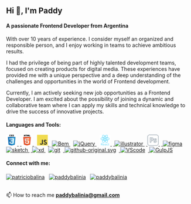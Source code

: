 ## Hi 👋, I'm Paddy

#### A passionate Frontend Developer from Argentina


With over 10 years of experience. I consider myself an organized and responsible person, and I enjoy working in teams to achieve ambitious results.

I had the privilege of being part of highly talented development teams, focused on creating products for digital media. These experiences have provided me with a unique perspective and a deep understanding of the challenges and opportunities in the world of Frontend development.

Currently, I am actively seeking new job opportunities as a Frontend Developer. I am excited about the possibility of joining a dynamic and collaborative team where I can apply my skills and technical knowledge to drive the success of innovative projects.
 <h4>Languages and Tools:</h4>
        <p> <a href="https://www.w3schools.com/css/" target="_blank" rel="noreferrer" title="CSS"> <img
                    src="https://raw.githubusercontent.com/devicons/devicon/master/icons/css3/css3-original-wordmark.svg"
                    alt="css3" width="30" height="30" /> </a>
            &nbsp;<a href="https://www.w3.org/html/" target="_blank" rel="noreferrer" title="HTML"> <img
                    src="https://raw.githubusercontent.com/devicons/devicon/master/icons/html5/html5-original-wordmark.svg"
                    alt="html5" width="30" height="30" /> </a>
            &nbsp;
            <a href="https://developer.mozilla.org/en-US/docs/Web/JavaScript" target="_blank" rel="noreferrer" title="JavaScript"> <img
                    src="https://raw.githubusercontent.com/devicons/devicon/master/icons/javascript/javascript-original.svg"
                    alt="javascript" width="30" height="30" /> </a>
            &nbsp;
           <a href="https://getbem.com/" target="_blank" rel="noreferrer" title="Bem"> <img
                    src="https://profilinator.rishav.dev/skills-assets/bem.svg"
                    alt="Bem" width="30" height="30" /> </a>
            &nbsp;
            <a href="https://jquery.com/" target="_blank" rel="noreferrer" title="jQuery"> <img
                    src="https://cdn.jsdelivr.net/gh/devicons/devicon/icons/jquery/jquery-original.svg"
                    alt="jQuery" width="30" height="30" /> </a>
            &nbsp;
            <a href="https://reactjs.org/" target="_blank" rel="noreferrer" title="ReactJS"> <img
                    src="https://raw.githubusercontent.com/devicons/devicon/master/icons/react/react-original-wordmark.svg"
                    alt="react" width="30" height="30" /> </a>
            &nbsp;<a href="https://www.adobe.com/in/products/illustrator.html" target="_blank" rel="noreferrer" title="Illustrator"> <img
                    src="https://www.vectorlogo.zone/logos/adobe_illustrator/adobe_illustrator-icon.svg"
                    alt="illustrator" width="30" height="30" /> </a>
            &nbsp;<a href="https://www.photoshop.com/en" target="_blank" rel="noreferrer" title="Photoshop"> <img
                    src="https://raw.githubusercontent.com/devicons/devicon/master/icons/photoshop/photoshop-line.svg"
                    alt="photoshop" width="30" height="30" /> </a>
            &nbsp;<a href="https://www.figma.com/" target="_blank" rel="noreferrer" title="Figma"> <img
                    src="https://www.vectorlogo.zone/logos/figma/figma-icon.svg" alt="figma" width="30" height="30" /></a>
           &nbsp;
            <a href="https://www.sketch.com/" target="_blank" rel="noreferrer" title="Sketch">
                <img src="https://www.vectorlogo.zone/logos/sketchapp/sketchapp-icon.svg" alt="sketch" width="30"
                    height="30" /> </a>
            &nbsp;<a href="https://www.adobe.com/products/xd.html" target="_blank" rel="noreferrer" title="XD" > <img
                    src="https://cdn.jsdelivr.net/gh/devicons/devicon/icons/xd/xd-plain.svg" alt="xd" width="30" height="30" /> </a>
         &nbsp;
            <a href="https://git-scm.com/" target="_blank" rel="noreferrer" title="Git"> <img src="https://www.vectorlogo.zone/logos/git-scm/git-scm-icon.svg" alt="git" width="30" height="30"/></a>
         &nbsp;<a href="https://github.com/" target="_blank" rel="noreferrer" title="GitHub"> <img src="https://cdn.jsdelivr.net/gh/devicons/devicon/icons/github/github-original.svg" alt="github-original.svg" width="30" height="30" /></a>
         &nbsp;<a href="https://code.visualstudio.com/" target="_blank" rel="noreferrer" title="Sisual Studio Code"> <img src="https://cdn.jsdelivr.net/gh/devicons/devicon/icons/vscode/vscode-original.svg" alt="VScode" width="30" height="30" /></a>
         &nbsp;<a href="https://gulpjs.com/" target="_blank" rel="noreferrer" title="GulpJS"> <img src="https://cdn.jsdelivr.net/gh/devicons/devicon/icons/gulp/gulp-plain.svg" alt="GulpJS" width="30" height="30" /></a>
        </p>

<h4 >Connect with me:</h4>
<p >
<a href="https://linkedin.com/in/patriciobalina" target="blank" title="Linkedin"><img align="center" src="https://raw.githubusercontent.com/rahuldkjain/github-profile-readme-generator/master/src/images/icons/Social/linked-in-alt.svg" alt="patriciobalina" height="20" width="20" /></a>
&nbsp;
<a href="https://fb.com/paddybalinia" target="blank" title="Facebook"><img align="center" src="https://raw.githubusercontent.com/rahuldkjain/github-profile-readme-generator/master/src/images/icons/Social/facebook.svg" alt="paddybalinia" height="20" width="20" /></a>
&nbsp;
<a href="https://instagram.com/paddybalinia" target="blank" title="Instagram"><img align="center" src="https://raw.githubusercontent.com/rahuldkjain/github-profile-readme-generator/master/src/images/icons/Social/instagram.svg" alt="paddybalinia" height="20" width="20" /></a>
</p>

<br> 📫 How to reach me **paddybalinia@gmail.com**



<!--
**paddybalinia/paddybalinia** is a ✨ _special_ ✨ repository because its `README.md` (this file) appears on your GitHub profile.

Here are some ideas to get you started:

- 🔭 I’m currently working on ...
- 🌱 I’m currently learning ...
- 👯 I’m looking to collaborate on ...
- 🤔 I’m looking for help with ...
- 💬 Ask me about ...
- 📫 How to reach me: ...
- 😄 Pronouns: ...
- ⚡ Fun fact: ...
-->

